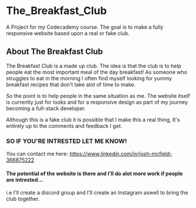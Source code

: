 # The_Breakfast_Club

A Project for my Codecademy course.
The goal is to make a fully responsive website based upon a real or fake club.

## About The Breakfast Club

The Breakfast Club is a made up club.
The idea is that the club is to help people eat the most important meal of the day breakfast!
As someone who struggles to eat in the morning I often find myself looking for yummy breakfast recipes that don't take alot of time to make.

So the point is to help people in the same situation as me.
The website itself is currently just for looks and for a responsive design as part of my journey becoming a full-stack developer.

Although this is a fake club it is possible that I make this a real thing, It's entirely up to the comments and feedback I get.

### SO IF YOU'RE INTRESTED LET ME KNOW!

You can contact me here:
https://www.linkedin.com/in/josh-mcfield-366875222

#### The potential of the website is there and I'll do alot more work if people are intrested...

i.e I'll create a discord group and I'll create an Instagram aswell to bring the club together.